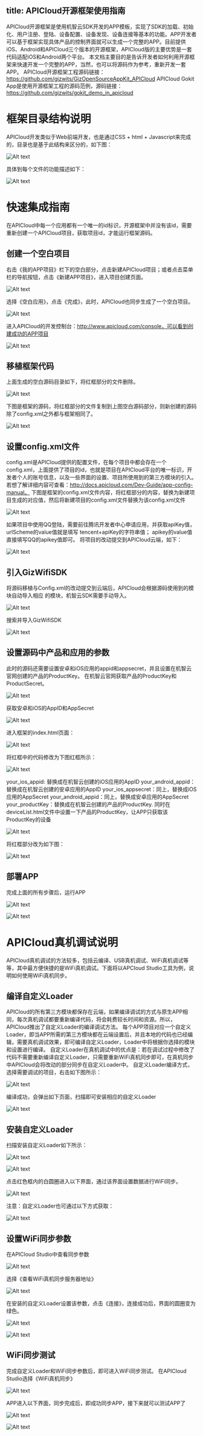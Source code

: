 title: APICloud开源框架使用指南
---
APICloud开源框架是使用机智云SDK开发的APP模板，实现了SDK的加载、初始化、用户注册、登陆、设备配置、设备发现、设备连接等基本的功能。APP开发者可以基于框架实现具体产品的控制界面就可以生成一个完整的APP。目前提供iOS、Android和APICloud三个版本的开源框架，APICloud版的主要优势是一套代码适配iOS和Android两个平台。
本文档主要目的是告诉开发者如何利用开源框架来快速开发一个完整的APP，当然，也可以将源码作为参考，重新开发一套APP。
APICloud开源框架工程源码链接：https://github.com/gizwits/GizOpenSourceAppKit_APICloud
APICloud Gokit App是使用开源框架工程的源码范例，源码链接：https://github.com/gizwits/gokit_demo_in_apicloud
# 框架目录结构说明
APICloud开发类似于Web前端开发，也是通过CSS + html + Javascript来完成的，目录也是基于此结构来区分的，如下图：

![Alt text](/assets/zh-cn/AppDev/AppFrame/APICloud/1494472115112.png)

 具体到每个文件的功能描述如下：
 
![Alt text](/assets/zh-cn/AppDev/AppFrame/APICloud/1494487796384.png)

# 快速集成指南
在APICloud中每一个应用都有一个唯一的id标识，开源框架中并没有该id，需要重新创建一个APICloud项目，获取项目id，才能运行框架源码。

## 创建一个空白项目
右击《我的APP项目》栏下的空白部分，点击新建APICloud项目；或者点击菜单栏的导航按钮，点击《新建APP项目》，进入项目创建页面。

![Alt text](/assets/zh-cn/AppDev/AppFrame/APICloud/1494472516206.png)

选择《空白应用》，点击《完成》，此时，APICloud也同步生成了一个空白项目。

![Alt text](/assets/zh-cn/AppDev/AppFrame/APICloud/1494472548413.png)

进入APICloud的开发控制台：http://www.apicloud.com/console，可以看到创建成功的APP项目

![Alt text](/assets/zh-cn/AppDev/AppFrame/APICloud/1494472603492.png)

## 移植框架代码
上面生成的空白源码目录如下，将红框部分的文件删除。

![Alt text](/assets/zh-cn/AppDev/AppFrame/APICloud/1494472633370.png)

下图是框架的源码，将红框部分的文件复制到上图空白源码部分，则新创建的源码除了config.xml之外都与框架相同了。

![Alt text](/assets/zh-cn/AppDev/AppFrame/APICloud/1494472649164.png)

## 设置config.xml文件
config.xml是APICloud提供的配置文件，在每个项目中都会存在一个config.xml，上面提供了项目的id，也就是项目在APICloud平台的唯一标识，开发者个人的账号信息，以及一些界面的设置、项目所使用到的第三方模块的引入。若想了解详细内容可查看：http://docs.apicloud.com/Dev-Guide/app-config-manual。
下图是框架的config.xml文件内容，将红框部分的内容，替换为新建项目生成的对应值，然后将新建项目的config.xml文件替换为该config.xml文件

![Alt text](/assets/zh-cn/AppDev/AppFrame/APICloud/1494472731064.png)

如果项目中使用QQ登陆，需要前往腾讯开发者中心申请应用，并获取apiKey值，urlScheme的value值就是填写 tencent+apiKey的字符串值； apikey的value值直接填写QQ的apikey值即可。
将项目的改动提交到APICloud云端，如下：

![Alt text](/assets/zh-cn/AppDev/AppFrame/APICloud/1494472798416.png)

## 引入GizWifiSDK
将源码移植与Config.xml的改动提交到云端后，APICloud会根据源码使用到的模块自动导入相应
的模块，机智云SDK需要手动导入。

![Alt text](/assets/zh-cn/AppDev/AppFrame/APICloud/1494472869619.png)

搜索并导入GizWifiSDK

![Alt text](/assets/zh-cn/AppDev/AppFrame/APICloud/1494472884133.png)

## 设置源码中产品和应用的参数
此时的源码还需要设置安卓和iOS应用的appid和appsecret，并且设置在机智云官网创建的产品的ProductKey。
在机智云官网获取产品的ProductKey和ProductSecret。

![Alt text](/assets/zh-cn/AppDev/AppFrame/APICloud/1494472920246.png)

获取安卓和iOS的AppID和AppSecret

![Alt text](/assets/zh-cn/AppDev/AppFrame/APICloud/1494472945214.png)

进入框架的index.html页面：

![Alt text](/assets/zh-cn/AppDev/AppFrame/APICloud/1494472962369.png)

将红框中的代码修改为下图红框所示：

![Alt text](/assets/zh-cn/AppDev/AppFrame/APICloud/1494472981193.png)

your_ios_appid: 替换成在机智云创建的iOS应用的AppID
your_android_appid：替换成在机智云创建的安卓应用的AppID
your_ios_appsecret：同上，替换成iOS应用的AppSecret
your_android_appid：同上，替换成安卓应用的AppSecret
your_productKey：替换成在机智云创建的产品的ProductKey.
同时在deviceList.html文件中设置一下产品的ProductKey，让APP只获取该ProductKey的设备

![Alt text](/assets/zh-cn/AppDev/AppFrame/APICloud/1494473000691.png)

将红框部分改为如下图：

![Alt text](/assets/zh-cn/AppDev/AppFrame/APICloud/1494473019302.png)

## 部署APP
完成上面的所有步骤后，运行APP

![Alt text](/assets/zh-cn/AppDev/AppFrame/APICloud/1494473043471.png)

![Alt text](/assets/zh-cn/AppDev/AppFrame/APICloud/1494473047283.png)

# APICloud真机调试说明
APICloud真机调试的方法较多，包括云编译、USB真机调试、WiFi真机调试等等，其中最方便快捷的是WiFi真机调试。下面将以APCIoud Studio工具为例，说明如何使用WiFi真机同步。
## 编译自定义Loader
APICloud的所有第三方模块都保存在云端，如果编译调试的方式与原生APP相同，每次真机调试都要重新编译代码，将会耗费较长时间和资源。所以，APICloud推出了自定义Loader的编译调试方法。
每个APP项目对应一个自定义Loader，即当APP所需的第三方模块都在云端设置后，并且本地的代码也已经编辑，需要真机调试效果，即可编译自定义Loader，Loader中将根据你选择的模块和设置进行编译。
自定义Loader在真机调试中的优点是：若在调试过程中修改了代码不需要重新编译自定义Loader，只需要重新WiFi真机同步即可，在真机同步中APICloud会将改动的部分同步在自定义Loader中。
自定义Loader编译方式，选择需要调试的项目，右击如下图所示：

![Alt text](/assets/zh-cn/AppDev/AppFrame/APICloud/1494473114095.png)

编译成功，会弹出如下页面，扫描即可安装相应的自定义Loader

![Alt text](/assets/zh-cn/AppDev/AppFrame/APICloud/1494473131534.png)

## 安装自定义Loader
扫描安装自定义Loader如下所示：

![Alt text](/assets/zh-cn/AppDev/AppFrame/APICloud/1494473160910.png)

![Alt text](/assets/zh-cn/AppDev/AppFrame/APICloud/1494473164790.png)

点击红色框内的白圆圈进入以下界面，通过该界面设置数据进行WiFi同步。

![Alt text](/assets/zh-cn/AppDev/AppFrame/APICloud/1494473182148.png)

注意：自定义Loader也可通过以下方式获取：

![Alt text](/assets/zh-cn/AppDev/AppFrame/APICloud/1494473196119.png)

## 设置WiFi同步参数
在APICloud Studio中查看同步参数

![Alt text](/assets/zh-cn/AppDev/AppFrame/APICloud/1494473222376.png)

选择《查看WiFi真机同步服务器地址》

![Alt text](/assets/zh-cn/AppDev/AppFrame/APICloud/1494473238046.png)

在安装的自定义Loader设置该参数，点击《连接》，连接成功后，界面的圆圈变为绿色。

![Alt text](/assets/zh-cn/AppDev/AppFrame/APICloud/1494473258387.png)

![Alt text](/assets/zh-cn/AppDev/AppFrame/APICloud/1494473261599.png)

## WiFi同步测试
完成自定义Loader和WiFi同步参数后，即可进入WiFi同步测试。
在APICloud Studio选择《WiFi真机同步》

![Alt text](/assets/zh-cn/AppDev/AppFrame/APICloud/1494473284744.png)

APP进入以下界面，同步完成后，即成功同步APP，接下来就可以测试APP了

![Alt text](/assets/zh-cn/AppDev/AppFrame/APICloud/1494473300972.png)

![Alt text](/assets/zh-cn/AppDev/AppFrame/APICloud/1494473304169.png)
